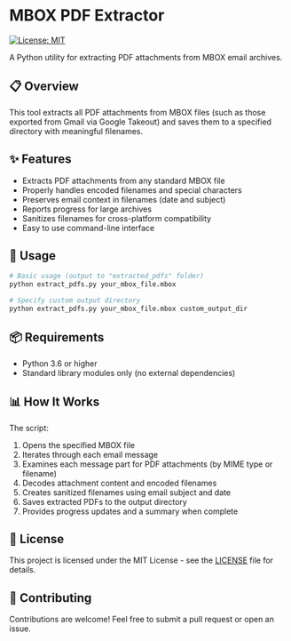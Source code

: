 # MBOX PDF Extractor

[![License: MIT](https://img.shields.io/badge/License-MIT-blue.svg)](LICENSE)

A Python utility for extracting PDF attachments from MBOX email archives.

## 📋 Overview

This tool extracts all PDF attachments from MBOX files (such as those exported from Gmail via Google Takeout) and saves them to a specified directory with meaningful filenames.

## ✨ Features

- Extracts PDF attachments from any standard MBOX file
- Properly handles encoded filenames and special characters
- Preserves email context in filenames (date and subject)
- Reports progress for large archives
- Sanitizes filenames for cross-platform compatibility
- Easy to use command-line interface

## 🚀 Usage

```bash
# Basic usage (output to "extracted_pdfs" folder)
python extract_pdfs.py your_mbox_file.mbox

# Specify custom output directory
python extract_pdfs.py your_mbox_file.mbox custom_output_dir
```

## 📦 Requirements

- Python 3.6 or higher
- Standard library modules only (no external dependencies)

## 📊 How It Works

The script:

1. Opens the specified MBOX file
2. Iterates through each email message
3. Examines each message part for PDF attachments (by MIME type or filename)
4. Decodes attachment content and encoded filenames
5. Creates sanitized filenames using email subject and date
6. Saves extracted PDFs to the output directory
7. Provides progress updates and a summary when complete

## 📄 License

This project is licensed under the MIT License - see the [LICENSE](LICENSE) file for details.

## 🤝 Contributing

Contributions are welcome! Feel free to submit a pull request or open an issue.